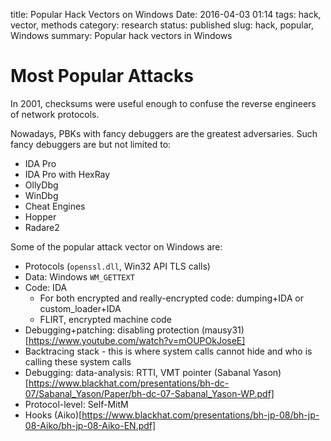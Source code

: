 title: Popular Hack Vectors on Windows
Date: 2016-04-03 01:14
tags: hack, vector, methods
category: research
status: published
slug: hack, popular, Windows
summary: Popular hack vectors in Windows

Most Popular Attacks
====================

In 2001, checksums were useful enough to confuse the reverse engineers of
network protocols.

Nowadays, PBKs with fancy debuggers are the greatest adversaries. Such fancy
debuggers are but not limited to:

* IDA Pro
* IDA Pro with HexRay
* OllyDbg
* WinDbg
* Cheat Engines
* Hopper
* Radare2

Some of the popular attack vector on Windows are:
* Protocols (`openssl.dll`, Win32 API TLS calls)
* Data: Windows `WM_GETTEXT`
* Code: IDA
    * For both encrypted and really-encrypted code: dumping+IDA or
      custom_loader+IDA
    * FLIRT, encrypted machine code
* Debugging+patching: disabling protection (mausy31)[https://www.youtube.com/watch?v=mOUPOkJoseE]
* Backtracing stack - this is where system calls cannot hide and who is calling these system calls
* Debugging: data-analysis: RTTI, VMT pointer (Sabanal Yason)[https://www.blackhat.com/presentations/bh-dc-07/Sabanal_Yason/Paper/bh-dc-07-Sabanal_Yason-WP.pdf]
* Protocol-level: Self-MitM
* Hooks (Aiko)[https://www.blackhat.com/presentations/bh-jp-08/bh-jp-08-Aiko/bh-jp-08-Aiko-EN.pdf]


